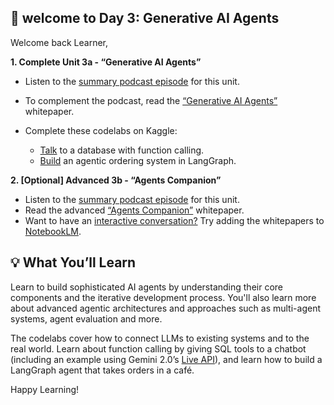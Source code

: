 🎒 welcome to Day 3: Generative AI Agents
---

Welcome back Learner,

**1. Complete Unit 3a - “Generative AI Agents”**

- Listen to the [summary podcast episode](https://www.youtube.com/watch?v=D3Kaqz7VW28&list=PLqFaTIg4myu_yKJpvF8WE2JfaG5kGuvoE&index=5) for this unit.
- To complement the podcast, read the [“Generative AI Agents”](https://drive.google.com/file/d/1W8EnoPXRLTQesfjvb-b3Zj-dnBf1f--n/view) whitepaper. 

- Complete these codelabs on Kaggle:
   - [Talk](https://www.kaggle.com/code/markishere/day-3-function-calling-with-the-gemini-api) to a database with function calling.
   - [Build](https://www.kaggle.com/code/markishere/day-3-building-an-agent-with-langgraph/) an agentic ordering system in LangGraph.
     
**2. [Optional] Advanced 3b - “Agents Companion”**

- Listen to the [summary podcast episode](https://www.youtube.com/watch?v=7rbSwt-7odQ&list=PLqFaTIg4myu_yKJpvF8WE2JfaG5kGuvoE&index=6) for this unit.
- Read the advanced [“Agents Companion”](https://drive.google.com/file/d/122-SqEJIcOREYtiKFWSsH5IXUYhBVVkD/view) whitepaper.
- Want to have an [interactive conversation?](https://support.google.com/notebooklm/answer/15731776?hl=en&ref_topic=14272601&sjid=16012842710481496794-EU) Try adding the whitepapers to [NotebookLM](https://notebooklm.google.com/).

 💡 What You’ll Learn
 ---

Learn to build sophisticated AI agents by understanding their core components and the iterative development process. You'll also learn more about advanced agentic architectures and approaches such as multi-agent systems, agent evaluation and more.

The codelabs cover how to connect LLMs to existing systems and to the real world. Learn about function calling by giving SQL tools to a chatbot (including an example using Gemini 2.0’s [Live API](https://ai.google.dev/gemini-api/docs/live)), and learn how to build a LangGraph agent that takes orders in a café.

Happy Learning!
